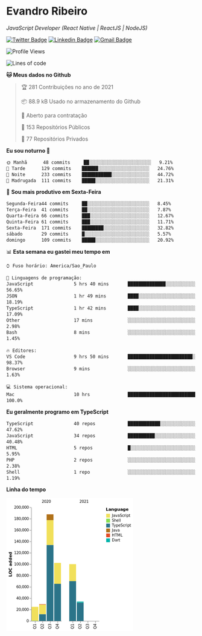 # Evandro **Ribeiro**

*JavaScript Developer (React Native | ReactJS | NodeJS)*

[![Twitter Badge](https://img.shields.io/badge/-@ribeiroevandro-201B2D?style=flat-square&labelColor=201B2D&logo=twitter&logoColor=white&link=https://twitter.com/ribeiroevandro)](https://twitter.com/ribeiroevandro) 
[![Linkedin Badge](https://img.shields.io/badge/-Evandro%20Ribeiro-201B2D?style=flat-square&logo=Linkedin&logoColor=white&link=https://www.linkedin.com/in/ribeiroevandro)](https://www.linkedin.com/in/ribeiroevandro) 
[![Gmail Badge](https://img.shields.io/badge/-oi@ribeiroevandro.com.br-201B2D?style=flat-square&logo=Gmail&logoColor=white&link=mailto:oi@ribeiroevandro.com.br)](mailto:oi@ribeiroevandro.com.br)


<!--START_SECTION:waka-->
![Profile Views](http://img.shields.io/badge/Visualizac%C3%B5es%20do%20perfil-9-blue)

![Lines of code](https://img.shields.io/badge/Desde%20o%20Hello%20World%20eu%20escrevi-478216%20linhas%20de%20c%C3%B3digo-blue)

**🐱 Meus dados no Github** 

> 🏆 281 Contribuições no ano de 2021
 > 
> 📦 88.9 kB Usado no armazenamento do Github 
 > 
> 💼 Aberto para contratação
 > 
> 📜 153 Repositórios Públicos 
 > 
> 🔑 77 Repositórios Privados  
 > 
**Eu sou noturno 🦉** 

```text
🌞 Manhã      48 commits     ██░░░░░░░░░░░░░░░░░░░░░░░   9.21% 
🌆 Tarde      129 commits    ██████░░░░░░░░░░░░░░░░░░░   24.76% 
🌃 Noite      233 commits    ███████████░░░░░░░░░░░░░░   44.72% 
🌙 Madrugada  111 commits    █████░░░░░░░░░░░░░░░░░░░░   21.31%

```
📅 **Sou mais produtivo em Sexta-Feira** 

```text
Segunda-Feira44 commits     ██░░░░░░░░░░░░░░░░░░░░░░░   8.45% 
Terça-Feira  41 commits     ██░░░░░░░░░░░░░░░░░░░░░░░   7.87% 
Quarta-Feira 66 commits     ███░░░░░░░░░░░░░░░░░░░░░░   12.67% 
Quinta-Feira 61 commits     ███░░░░░░░░░░░░░░░░░░░░░░   11.71% 
Sexta-Feira  171 commits    ████████░░░░░░░░░░░░░░░░░   32.82% 
sábado       29 commits     █░░░░░░░░░░░░░░░░░░░░░░░░   5.57% 
domingo      109 commits    █████░░░░░░░░░░░░░░░░░░░░   20.92%

```


📊 **Esta semana eu gastei meu tempo em** 

```text
⌚︎ Fuso horário: America/Sao_Paulo

💬 Linguagens de programação: 
JavaScript               5 hrs 40 mins       ██████████████░░░░░░░░░░░   56.65% 
JSON                     1 hr 49 mins        ████░░░░░░░░░░░░░░░░░░░░░   18.19% 
TypeScript               1 hr 42 mins        ████░░░░░░░░░░░░░░░░░░░░░   17.09% 
Other                    17 mins             ░░░░░░░░░░░░░░░░░░░░░░░░░   2.98% 
Bash                     8 mins              ░░░░░░░░░░░░░░░░░░░░░░░░░   1.45%

🔥 Editores: 
VS Code                  9 hrs 50 mins       ████████████████████████░   98.37% 
Browser                  9 mins              ░░░░░░░░░░░░░░░░░░░░░░░░░   1.63%

💻 Sistema operacional: 
Mac                      10 hrs              █████████████████████████   100.0%

```

**Eu geralmente programo em TypeScript** 

```text
TypeScript               40 repos            ████████████░░░░░░░░░░░░░   47.62% 
JavaScript               34 repos            ██████████░░░░░░░░░░░░░░░   40.48% 
HTML                     5 repos             █░░░░░░░░░░░░░░░░░░░░░░░░   5.95% 
PHP                      2 repos             ░░░░░░░░░░░░░░░░░░░░░░░░░   2.38% 
Shell                    1 repo              ░░░░░░░░░░░░░░░░░░░░░░░░░   1.19%

```


**Linha do tempo**

![Chart not found](https://raw.githubusercontent.com/ribeiroevandro/ribeiroevandro/master/charts/bar_graph.png) 


<!--END_SECTION:waka-->
